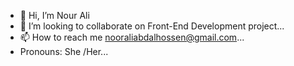 - 👋 Hi, I’m Nour Ali
- 💞️ I’m looking to collaborate on  Front-End Development project...
- 📫 How to reach me  nooraliabdalhossen@gmail.com...
-  Pronouns: She /Her...


<!---
i7797/i7797 is a ✨ special ✨ repository because its `README.md` (this file) appears on your GitHub profile.
You can click the Preview link to take a look at your changes.
--->
